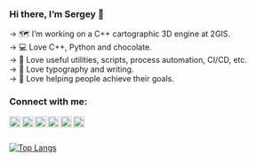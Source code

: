 ### Hi there, I’m Sergey 👋

→ 🗺️ I’m working on a C++ cartographic 3D engine at 2GIS. <br>
→ 💻 Love C++, Python and chocolate. <br>
→ 🤖 Love useful utilities, scripts, process automation, CI/CD, etc. <br>
→ 📖 Love typography and writing. <br>
→ 🎯 Love helping people achieve their goals.


### Connect with me:

[<img align="left" width="20px" src="https://cdn.jsdelivr.net/npm/simple-icons@v3/icons/gmail.svg" />][gmail]
[<img align="left" width="20px" src="https://cdn.jsdelivr.net/npm/simple-icons@v3/icons/linkedin.svg" />][linkedin]
[<img align="left" width="20px" src="https://cdn.jsdelivr.net/npm/simple-icons@v3/icons/instagram.svg" />][instagram]
[<img align="left" width="20px" src="https://cdn.jsdelivr.net/npm/simple-icons@v3/icons/goodreads.svg" />][goodreads]
[<img align="left" width="20px" src="https://cdn.jsdelivr.net/npm/simple-icons@v3/icons/vk.svg" />][vk]
[<img align="left" width="20px" src="https://cdn.jsdelivr.net/npm/simple-icons@v3/icons/facebook.svg" />][facebook]

<br><br>

[![Top Langs](https://github-readme-stats.vercel.app/api/top-langs/?username=sergey-vaytsel&layout=compact)](https://github.com/anuraghazra/github-readme-stats)


<!-- links -->
[vk]: https://vk.com/vaytsel_sa
[facebook]: https://www.facebook.com/sergey.vaytsel
[linkedin]: https://www.linkedin.com/in/s-vaytsel
[instagram]: https://www.instagram.com/vaytselsergey
[gmail]: mailto:sergey.vaytsel@gmail.com
[goodreads]: https://www.goodreads.com/user/show/88544319-sergey-vaytsel
